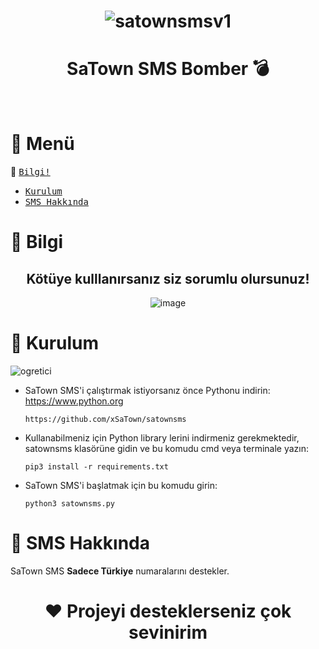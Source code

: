 <div align="center">

# ![satownsmsv1](https://github.com/user-attachments/assets/1e18bae2-369b-4c43-8de0-5af655fc8559)


# SaTown SMS Bomber 💣

​​​​​​</br>

</div>

# 📌 Menü

📌 [<kbd>Bilgi!</kbd>](#bilgi)
- [<kbd>Kurulum</kbd>](#kurulum)
- [<kbd>SMS Hakkında</kbd>](#sms-hakkinda)

# 📌 Bilgi <a name="bilgi"></a>

<div align="center">
  
  ## **Kötüye kulllanırsanız siz sorumlu olursunuz!**
![image](https://github.com/user-attachments/assets/250920c9-4f4a-4f55-a72f-6ed37aa8c338)

</div>

# 📌 Kurulum <a name="kurulum"></a>

![ogretici](https://github.com/user-attachments/assets/5e4c218d-2109-4009-96c9-989a28283411)

- SaTown SMS'i çalıştırmak istiyorsanız önce Pythonu indirin: https://www.python.org


  ```
  https://github.com/xSaTown/satownsms
  ```
  
- Kullanabilmeniz için Python library lerini indirmeniz gerekmektedir, satownsms klasörüne gidin ve bu komudu cmd veya terminale yazın:  


    ```
    pip3 install -r requirements.txt
    ```

- SaTown SMS'i başlatmak için bu komudu girin:


  ```
  python3 satownsms.py
  ```

# 📌 SMS Hakkında <a name="sms-hakkinda"></a>

SaTown SMS **Sadece Türkiye** numaralarını destekler.


<div align="center">
  
# ❤️ Projeyi desteklerseniz çok sevinirim

</div>
